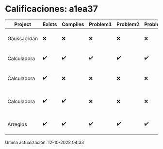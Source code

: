 # Calificaciones: a1ea37
|Project|Exists|Compiles|Problem1|Problem2|Problem3|Extra|CommitHash|CommitDate|CheckDate|Comments|DueDate|Grade|
|-|-|-|-|-|-|-|-|-|-|-|-|-|
|GaussJordan|❌|❌|❌|❌|❌|❌|NA|NA|12-10-2022 04:33:44|No se encontró el archivo en PracticasCompuI/GaussJordan/GaussJordan.cpp|12-10-2022 21:00:00|5|
|Calculadora|✔️|✔️|✔️|✔️|✔️|✔️|95eee453a6c6aa395ad6d238f248ea5ecb8c29c6|28-09-2022 23:14:49|29-09-2022 00:05:39|¡Excelente trabajo!|28-09-2022 21:00:00|10.0|
|Calculadora|✔️|❌|❌|❌|❌|❌|0d960e6ca8faffd3757fc18470cb207c0123210d|28-09-2022 21:03:45|28-09-2022 22:03:31|Tu código no compila|28-09-2022 21:00:00|5.0|
|Calculadora|✔️|✔️|❌|❌|❌|❌|d2cfb4afce4aa47853c1aebd789b824564108f8b|28-09-2022 11:16:14|28-09-2022 12:48:56|Revisa la operación suma-No implementaste operaciones con números flotantes-Revisa la operación división-No sale con código diferente de cero con división entre cero|28-09-2022 21:00:00|6.0|
|Arreglos|✔️|✔️|✔️|✔️|✔️|✔️|f820f95e88c406320d4e82279b57b97436c9de08|02-10-2022 17:59:20|02-10-2022 18:00:07|¡Excelente trabajo!|05-10-2020 21:00:00|10.0|

Última actualización: 12-10-2022 04:33